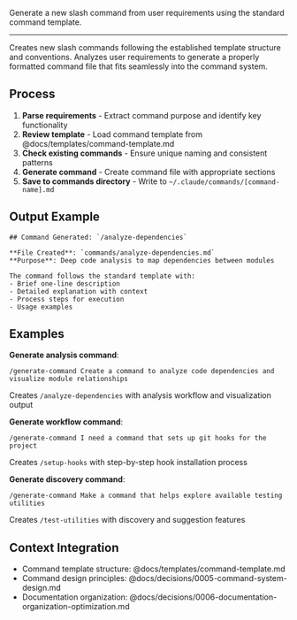 Generate a new slash command from user requirements using the standard command template.

---

Creates new slash commands following the established template structure and conventions. Analyzes user requirements to generate a properly formatted command file that fits seamlessly into the command system.

## Process

1. **Parse requirements** - Extract command purpose and identify key functionality
2. **Review template** - Load command template from @docs/templates/command-template.md
3. **Check existing commands** - Ensure unique naming and consistent patterns
4. **Generate command** - Create command file with appropriate sections
5. **Save to commands directory** - Write to `~/.claude/commands/[command-name].md`

## Output Example

```
## Command Generated: `/analyze-dependencies`

**File Created**: `commands/analyze-dependencies.md`
**Purpose**: Deep code analysis to map dependencies between modules

The command follows the standard template with:
- Brief one-line description
- Detailed explanation with context
- Process steps for execution
- Usage examples
```

## Examples

**Generate analysis command**:
```
/generate-command Create a command to analyze code dependencies and visualize module relationships
```
Creates `/analyze-dependencies` with analysis workflow and visualization output

**Generate workflow command**:
```
/generate-command I need a command that sets up git hooks for the project
```
Creates `/setup-hooks` with step-by-step hook installation process

**Generate discovery command**:
```
/generate-command Make a command that helps explore available testing utilities
```
Creates `/test-utilities` with discovery and suggestion features

## Context Integration

- Command template structure: @docs/templates/command-template.md
- Command design principles: @docs/decisions/0005-command-system-design.md
- Documentation organization: @docs/decisions/0006-documentation-organization-optimization.md
